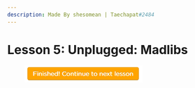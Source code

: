 ```yaml
---
description: Made By shesomean | Taechapat#2484
---
```


# Lesson 5: Unplugged: Madlibs

<figure><img src=".gitbook/assets/0.PNG" alt=""><figcaption></figcaption></figure>
